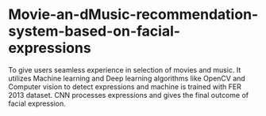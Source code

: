 # Movie-an-dMusic-recommendation-system-based-on-facial-expressions
To give users seamless experience in selection of movies and music. It utilizes Machine learning and Deep learning algorithms like OpenCV and Computer vision to detect expressions and machine is trained with FER 2013 dataset. CNN processes expressions and gives the final outcome of facial expression.
